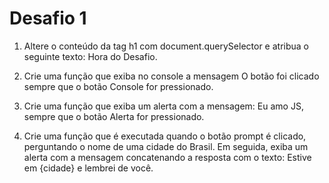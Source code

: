 # Desafio 1

1. Altere o conteúdo da tag h1 com document.querySelector e atribua o seguinte texto: Hora do Desafio.

2. Crie uma função que exiba no console a mensagem O botão foi clicado sempre que o botão Console for pressionado.

3. Crie uma função que exiba um alerta com a mensagem: Eu amo JS, sempre que o botão Alerta for pressionado.

4. Crie uma função que é executada quando o botão prompt é clicado, perguntando o nome de uma cidade do Brasil. Em seguida, exiba um alerta com a mensagem concatenando a resposta com o texto: Estive em {cidade} e lembrei de você.
